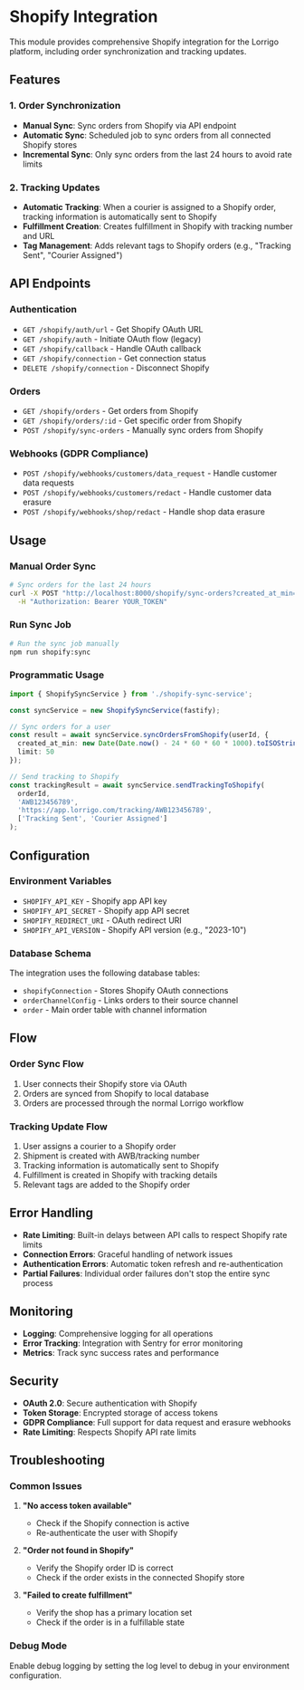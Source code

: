 # Shopify Integration

This module provides comprehensive Shopify integration for the Lorrigo platform, including order synchronization and tracking updates.

## Features

### 1. Order Synchronization
- **Manual Sync**: Sync orders from Shopify via API endpoint
- **Automatic Sync**: Scheduled job to sync orders from all connected Shopify stores
- **Incremental Sync**: Only sync orders from the last 24 hours to avoid rate limits

### 2. Tracking Updates
- **Automatic Tracking**: When a courier is assigned to a Shopify order, tracking information is automatically sent to Shopify
- **Fulfillment Creation**: Creates fulfillment in Shopify with tracking number and URL
- **Tag Management**: Adds relevant tags to Shopify orders (e.g., "Tracking Sent", "Courier Assigned")

## API Endpoints

### Authentication
- `GET /shopify/auth/url` - Get Shopify OAuth URL
- `GET /shopify/auth` - Initiate OAuth flow (legacy)
- `GET /shopify/callback` - Handle OAuth callback
- `GET /shopify/connection` - Get connection status
- `DELETE /shopify/connection` - Disconnect Shopify

### Orders
- `GET /shopify/orders` - Get orders from Shopify
- `GET /shopify/orders/:id` - Get specific order from Shopify
- `POST /shopify/sync-orders` - Manually sync orders from Shopify

### Webhooks (GDPR Compliance)
- `POST /shopify/webhooks/customers/data_request` - Handle customer data requests
- `POST /shopify/webhooks/customers/redact` - Handle customer data erasure
- `POST /shopify/webhooks/shop/redact` - Handle shop data erasure

## Usage

### Manual Order Sync
```bash
# Sync orders for the last 24 hours
curl -X POST "http://localhost:8000/shopify/sync-orders?created_at_min=2024-01-01T00:00:00Z&limit=50" \
  -H "Authorization: Bearer YOUR_TOKEN"
```

### Run Sync Job
```bash
# Run the sync job manually
npm run shopify:sync
```

### Programmatic Usage
```typescript
import { ShopifySyncService } from './shopify-sync-service';

const syncService = new ShopifySyncService(fastify);

// Sync orders for a user
const result = await syncService.syncOrdersFromShopify(userId, {
  created_at_min: new Date(Date.now() - 24 * 60 * 60 * 1000).toISOString(),
  limit: 50
});

// Send tracking to Shopify
const trackingResult = await syncService.sendTrackingToShopify(
  orderId,
  'AWB123456789',
  'https://app.lorrigo.com/tracking/AWB123456789',
  ['Tracking Sent', 'Courier Assigned']
);
```

## Configuration

### Environment Variables
- `SHOPIFY_API_KEY` - Shopify app API key
- `SHOPIFY_API_SECRET` - Shopify app API secret
- `SHOPIFY_REDIRECT_URI` - OAuth redirect URI
- `SHOPIFY_API_VERSION` - Shopify API version (e.g., "2023-10")

### Database Schema
The integration uses the following database tables:
- `shopifyConnection` - Stores Shopify OAuth connections
- `orderChannelConfig` - Links orders to their source channel
- `order` - Main order table with channel information

## Flow

### Order Sync Flow
1. User connects their Shopify store via OAuth
2. Orders are synced from Shopify to local database
3. Orders are processed through the normal Lorrigo workflow

### Tracking Update Flow
1. User assigns a courier to a Shopify order
2. Shipment is created with AWB/tracking number
3. Tracking information is automatically sent to Shopify
4. Fulfillment is created in Shopify with tracking details
5. Relevant tags are added to the Shopify order

## Error Handling

- **Rate Limiting**: Built-in delays between API calls to respect Shopify rate limits
- **Connection Errors**: Graceful handling of network issues
- **Authentication Errors**: Automatic token refresh and re-authentication
- **Partial Failures**: Individual order failures don't stop the entire sync process

## Monitoring

- **Logging**: Comprehensive logging for all operations
- **Error Tracking**: Integration with Sentry for error monitoring
- **Metrics**: Track sync success rates and performance

## Security

- **OAuth 2.0**: Secure authentication with Shopify
- **Token Storage**: Encrypted storage of access tokens
- **GDPR Compliance**: Full support for data request and erasure webhooks
- **Rate Limiting**: Respects Shopify API rate limits

## Troubleshooting

### Common Issues

1. **"No access token available"**
   - Check if the Shopify connection is active
   - Re-authenticate the user with Shopify

2. **"Order not found in Shopify"**
   - Verify the Shopify order ID is correct
   - Check if the order exists in the connected Shopify store

3. **"Failed to create fulfillment"**
   - Verify the shop has a primary location set
   - Check if the order is in a fulfillable state

### Debug Mode
Enable debug logging by setting the log level to debug in your environment configuration. 